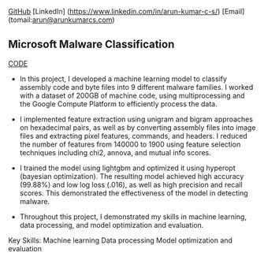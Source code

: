 [GitHub](https://github.com/arun-kumar-c-s)     [LinkedIn] (https://www.linkedin.com/in/arun-kumar-c-s/) [Email] (tomail:arun@arunkumarcs.com)

## Microsoft Malware Classification 
[CODE](https://github.com/arun-kumar-c-s/Microsoft-Malware-Classification-Challenge)
- In this project, I developed a machine learning model to classify assembly code and byte files into 9 different malware families. I worked with a dataset of 200GB of machine code, using multiprocessing and the Google Compute Platform to efficiently process the data.

- I implemented feature extraction using unigram and bigram approaches on hexadecimal pairs, as well as by converting assembly files into image files and extracting pixel features, commands, and headers. I reduced the number of features from 140000 to 1900 using feature selection techniques including chi2, annova, and mutual info scores.

- I trained the model using lightgbm and optimized it using hyperopt (bayesian optimization). The resulting model achieved high accuracy (99.88%) and low log loss (.016), as well as high precision and recall scores. This demonstrated the effectiveness of the model in detecting malware.

- Throughout this project, I demonstrated my skills in machine learning, data processing, and model optimization and evaluation.

Key Skills:
      Machine learning
      Data processing
      Model optimization and evaluation
      
